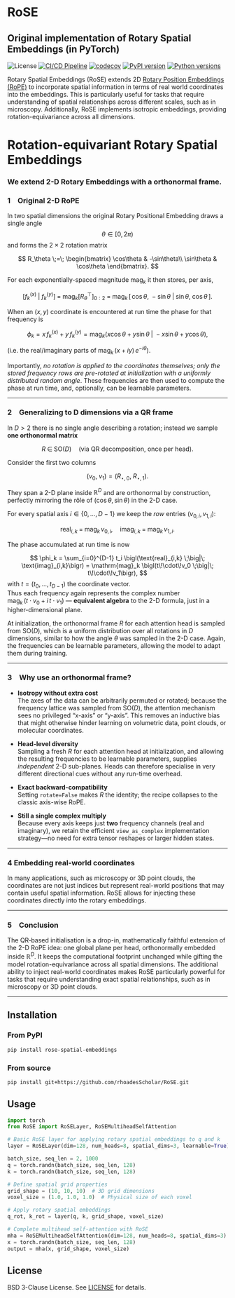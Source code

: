 # RoSE

## Original implementation of Rotary Spatial Embeddings (in PyTorch)

![License](https://img.shields.io/github/license/rhoadesScholar/RoSE)
[![CI/CD Pipeline](https://github.com/rhoadesScholar/RoSE/actions/workflows/ci-cd.yml/badge.svg)](https://github.com/rhoadesScholar/RoSE/actions/workflows/ci-cd.yml)
[![codecov](https://codecov.io/gh/rhoadesScholar/RoSE/branch/main/graph/badge.svg)](https://codecov.io/gh/rhoadesScholar/RoSE)
[![PyPI version](https://badge.fury.io/py/rose-spatial-embeddings.svg)](https://badge.fury.io/py/rose-spatial-embeddings)
[![Python versions](https://img.shields.io/pypi/pyversions/rose-spatial-embeddings.svg)](https://pypi.org/project/rose-spatial-embeddings/)


Rotary Spatial Embeddings (RoSE) extends 2D [Rotary Position Embeddings (RoPE)](https://arxiv.org/abs/2403.13298) to incorporate spatial information in terms of real world coordinates into the embeddings. This is particularly useful for tasks that require understanding of spatial relationships across different scales, such as in microscopy. Additionally, RoSE implements isotropic embeddings, providing rotation-equivariance across all dimensions.

# Rotation-equivariant Rotary Spatial Embeddings
### We extend 2-D Rotary Embeddings with a orthonormal frame.

### 1 Original 2-D RoPE

In two spatial dimensions the original Rotary Positional Embedding draws a single angle  
$$
\theta \in [0, 2\pi)
$$
and forms the $2\times2$ rotation matrix

$$
R_\theta \;=\;
\begin{bmatrix}
\cos\theta & -\sin\theta\\
\sin\theta &  \cos\theta
\end{bmatrix}.
$$

For each exponentially-spaced magnitude $\mathrm{mag}_k$ it then stores, per axis,

$$
\bigl[f^{(x)}_k \;\big|\; f^{(y)}_k\bigr] \;=\;
\mathrm{mag}_k
\bigl[R_\theta^{\top}\bigr]_{0:2}
\;=\;
\mathrm{mag}_k
\,[\,\cos\theta,\;-\sin\theta \;\big|\; \sin\theta,\;\cos\theta\,].
$$

When an $(x,y)$ coordinate is encountered at run time the phase for that frequency is

$$
\phi_k = x\,f^{(x)}_k + y\,f^{(y)}_k
       = \mathrm{mag}_k\bigl(x\cos\theta+y\sin\theta \;\big|\;
                                    -x\sin\theta+y\cos\theta\bigr),
$$

(i.e. the real/imaginary parts of $\mathrm{mag}_k\,(x+iy)\,e^{-i\theta}$).

Importantly, *no rotation is applied to the coordinates themselves; only the stored
frequency rows are pre-rotated at initialization with a uniformly distributed random angle*. These frequencies are then used to compute the phase at run time, and, optionally, can be learnable parameters.

---

### 2 Generalizing to **D** dimensions via a QR frame

In $D>2$ there is no single angle describing a rotation; instead we sample **one orthonormal matrix**

$$
R \;\in\; \mathrm{SO}(D)
\quad\text{(via QR decomposition, once per head).}
$$

Consider the first two columns

$$(v_0,\;v_1) = (R_{\star,0},\;R_{\star,1}).$$

They span a 2-D plane inside $\mathbb R^{D}$ and are orthonormal by construction,
perfectly mirroring the rôle of $(\cos\theta,\sin\theta)$ in the 2-D case.

For every spatial axis $i\in\{0,\dots,D-1\}$ we keep the *row* entries
$(v_{0,i},\,v_{1,i})$:

$$
\text{real}_{i,k} \;=\; \mathrm{mag}_k\,v_{0,i},
\quad
\text{imag}_{i,k} \;=\; \mathrm{mag}_k\,v_{1,i}.
$$

The phase accumulated at run time is now

$$
\phi_k = \sum_{i=0}^{D-1} t_i
         \bigl(\text{real}_{i,k} \;\big|\; \text{imag}_{i,k}\bigr)
       = \mathrm{mag}_k
         \bigl(t\!\cdot\!v_0 \;\big|\; t\!\cdot\!v_1\bigr),
$$
with $t=(t_0,\dots,t_{D-1})$ the coordinate vector.  
Thus each frequency again represents the complex number  
$\mathrm{mag}_k\,(t\cdot v_0 + i\,t\cdot v_1)$ — **equivalent algebra** to the 2-D formula, just in a higher-dimensional plane.

At initialization, the orthonormal frame $R$ for each attention head is sampled from $\mathrm{SO}(D)$, which is a uniform distribution over all rotations in $D$ dimensions, similar to how the angle $\theta$ was sampled in the 2-D case. Again, the frequencies can be learnable parameters, allowing the model to adapt them during training.

---

### 3 Why use an orthonormal frame?

* **Isotropy without extra cost**  
  The axes of the data can be arbitrarily permuted or rotated; because the
  frequency lattice was sampled from $\mathrm{SO}(D)$, the attention mechanism
  sees no privileged “x-axis” or “y-axis”.  This removes an inductive bias that
  might otherwise hinder learning on
  volumetric data, point clouds, or molecular coordinates.

* **Head-level diversity**  
  Sampling a fresh $R$ for each attention head at initialization, and allowing the resulting frequencies to be learnable parameters, supplies
  *independent* 2-D sub-planes.
  Heads can therefore specialise in very different directional cues without
  any run-time overhead.

* **Exact backward-compatibility**  
  Setting `rotate=False` makes $R$ the identity; the recipe collapses to the
  classic axis-wise RoPE.

* **Still a single complex multiply**  
  Because every axis keeps just **two** frequency channels (real and imaginary),
  we retain the efficient `view_as_complex` implementation strategy—no need for
  extra tensor reshapes or larger hidden states.

---

### 4 Embedding real-world coordinates

In many applications, such as microscopy or 3D point clouds, the coordinates are not just indices but represent real-world positions that may contain useful spatial information. RoSE allows for injecting these coordinates directly into the rotary embeddings.

---

### 5 Conclusion

The QR‐based initialisation is a drop-in, mathematically faithful extension of the 2-D RoPE idea: one global plane per head, orthonormally embedded inside $\mathbb R^{D}$.  It keeps the computational footprint unchanged while gifting the model rotation-equivariance across all spatial dimensions. The additional ability to inject real-world coordinates makes RoSE particularly powerful for tasks that require understanding exact spatial relationships, such as in microscopy or 3D point clouds.

---

## Installation

### From PyPI

```bash
pip install rose-spatial-embeddings
```

### From source

```bash
pip install git+https://github.com/rhoadesScholar/RoSE.git
```

## Usage

```python
import torch
from RoSE import RoSELayer, RoSEMultiheadSelfAttention

# Basic RoSE layer for applying rotary spatial embeddings to q and k
layer = RoSELayer(dim=128, num_heads=8, spatial_dims=3, learnable=True)

batch_size, seq_len = 2, 1000
q = torch.randn(batch_size, seq_len, 128)
k = torch.randn(batch_size, seq_len, 128)

# Define spatial grid properties
grid_shape = (10, 10, 10)  # 3D grid dimensions
voxel_size = (1.0, 1.0, 1.0)  # Physical size of each voxel

# Apply rotary spatial embeddings
q_rot, k_rot = layer(q, k, grid_shape, voxel_size)

# Complete multihead self-attention with RoSE
mha = RoSEMultiheadSelfAttention(dim=128, num_heads=8, spatial_dims=3)
x = torch.randn(batch_size, seq_len, 128)
output = mha(x, grid_shape, voxel_size)
```


## License

BSD 3-Clause License. See [LICENSE](LICENSE) for details.